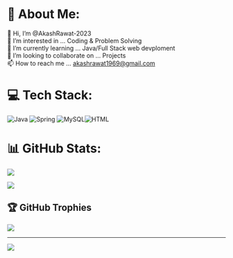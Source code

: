 # 💫 About Me:
👋 Hi, I’m @AkashRawat-2023<br>👀 I’m interested in ... Coding & Problem Solving<br>🌱 I’m currently learning ... Java/Full Stack web devploment<br>💞️ I’m looking to collaborate on ... Projects<br>📫 How to reach me ... akashrawat1969@gmail.com


# 💻 Tech Stack:
![Java](https://img.shields.io/badge/java-%23ED8B00.svg?style=flat&logo=java&logoColor=white) ![Spring](https://img.shields.io/badge/spring-%236DB33F.svg?style=flat&logo=spring&logoColor=white) ![MySQL](https://img.shields.io/badge/mysql-%2300f.svg?style=flat&logo=mysql&logoColor=white)![HTML](https://img.icons8.com/?size=1x&id=12239&format=png)
# 📊 GitHub Stats:
![](https://github-readme-stats.vercel.app/api/top-langs/?username=AkashRawat-2023&theme=vue-dark&hide_border=true&include_all_commits=true&count_private=true&layout=compact)<br/>
<!-- ![](https://github-readme-stats.vercel.app/api?username=AkashRawat-2023&theme=vue-dark&hide_border=true&include_all_commits=true&count_private=true)<br/> -->
![](https://github-readme-streak-stats.herokuapp.com/?user=AkashRawat-2023&theme=vue-dark&hide_border=true)<br/>


## 🏆 GitHub Trophies
![](https://github-profile-trophy.vercel.app/?username=AkashRawat-2023&theme=onedark&no-frame=false&no-bg=true&margin-w=4)

---
[![](https://visitcount.itsvg.in/api?id=AkashRawat-2023&icon=0&color=0)](https://visitcount.itsvg.in)

<!-- Proudly created with GPRM ( https://gprm.itsvg.in ) -->
